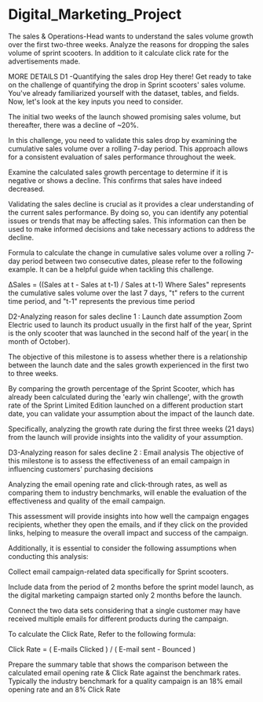 # Digital_Marketing_Project
The sales &amp; Operations-Head wants to understand the sales volume growth over the first two-three weeks. Analyze the reasons for dropping the sales volume of sprint scooters. In addition to it calculate click rate for the advertisements made.


MORE DETAILS
D1 -Quantifying the sales drop
Hey there! Get ready to take on the challenge of quantifying the drop in Sprint scooters' sales volume. You've already familiarized yourself with the dataset, tables, and fields. Now, let's look at the key inputs you need to consider.

The initial two weeks of the launch showed promising sales volume, but thereafter, there was a decline of ~20%.

In this challenge, you need to validate this sales drop by examining the cumulative sales volume over a rolling 7-day period. This approach allows for a consistent evaluation of sales performance throughout the week.

Examine the calculated sales growth percentage to determine if it is negative or shows a decline. This confirms that sales have indeed decreased.

Validating the sales decline is crucial as it provides a clear understanding of the current sales performance. By doing so, you can identify any potential issues or trends that may be affecting sales. This information can then be used to make informed decisions and take necessary actions to address the decline.

Formula to calculate the change in cumulative sales volume over a rolling 7-day period between two consecutive dates, please refer to the following example. It can be a helpful guide when tackling this challenge.

ΔSales = ((Sales at t - Sales at t-1) / Sales at t-1) Where Sales" represents the cumulative sales volume over the last 7 days, "t" refers to the current time period, and "t-1" represents the previous time period




D2-Analyzing reason for sales decline 1 : Launch date assumption
Zoom Electric used to launch its product usually in the first half of the year, Sprint is the only scooter that was launched in the second half of the year( in the month of October).

The objective of this milestone is to assess whether there is a relationship between the launch date and the sales growth experienced in the first two to three weeks.

By comparing the growth percentage of the Sprint Scooter, which has already been calculated during the 'early win challenge', with the growth rate of the Sprint Limited Edition launched on a different production start date, you can validate your assumption about the impact of the launch date.

Specifically, analyzing the growth rate during the first three weeks (21 days) from the launch will provide insights into the validity of your assumption.


D3-Analyzing reason for sales decline 2 : Email analysis
The objective of this milestone is to assess the effectiveness of an email campaign in influencing customers' purchasing decisions

Analyzing the email opening rate and click-through rates, as well as comparing them to industry benchmarks, will enable the evaluation of the effectiveness and quality of the email campaign.

This assessment will provide insights into how well the campaign engages recipients, whether they open the emails, and if they click on the provided links, helping to measure the overall impact and success of the campaign.

Additionally, it is essential to consider the following assumptions when conducting this analysis:

Collect email campaign-related data specifically for Sprint scooters.

Include data from the period of 2 months before the sprint model launch, as the digital marketing campaign started only 2 months before the launch.

Connect the two data sets considering that a single customer may have received multiple emails for different products during the campaign.

To calculate the Click Rate, Refer to the following formula:

Click Rate = ( E-mails Clicked ) / ( E-mail sent - Bounced )

Prepare the summary table that shows the comparison between the calculated email opening rate & Click Rate against the benchmark rates. Typically the industry benchmark for a quality campaign is an 18% email opening rate and an 8% Click Rate
